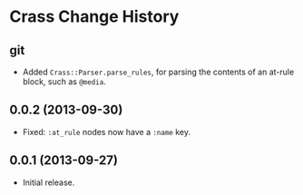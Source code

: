 Crass Change History
====================

git
---

* Added `Crass::Parser.parse_rules`, for parsing the contents of an at-rule
  block, such as `@media`.


0.0.2 (2013-09-30)
------------------

* Fixed: `:at_rule` nodes now have a `:name` key.


0.0.1 (2013-09-27)
------------------

* Initial release.

